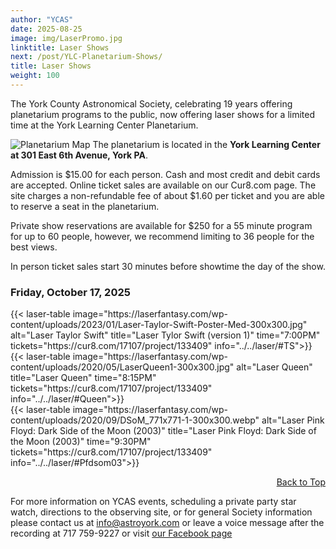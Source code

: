 ```yaml
---
author: "YCAS"
date: 2025-08-25
image: img/LaserPromo.jpg
linktitle: Laser Shows
next: /post/YLC-Planetarium-Shows/
title: Laser Shows
weight: 100
---
```


The York County Astronomical Society, celebrating 19 years offering planetarium programs to the public, now offering laser shows for a limited time at the York Learning Center Planetarium.

![Planetarium Map](../../img/YLCParking.png "York Learning Center Planetarium")
The planetarium is located in the **York Learning Center at 301 East 6th Avenue, York PA**. 

Admission is $15.00 for each person. Cash and most credit and debit cards are accepted. Online ticket sales are available on our Cur8.com page. The site charges a non-refundable fee of about $1.60 per ticket and you are able to reserve a seat in the planetarium.

Private show reservations are available for $250 for a 55 minute program for up to 60 people, however, we recommend limiting to 36 people for the best views.

In person ticket sales start 30 minutes before showtime the day of the show. 
<a id="top"></a>

### Friday, October 17, 2025 
<a id="20251017"></a>
<div  padding=0px>
<div>
{{< laser-table image="https://laserfantasy.com/wp-content/uploads/2023/01/Laser-Taylor-Swift-Poster-Med-300x300.jpg" alt="Laser Taylor Swift" title="Laser Tylor Swift (version 1)" time="7:00PM" tickets="https://cur8.com/17107/project/133409" info="../../laser/#TS">}}
</div>
<div>
{{< laser-table image="https://laserfantasy.com/wp-content/uploads/2020/05/LaserQueen1-300x300.jpg" alt="Laser Queen" title="Laser Queen" time="8:15PM" tickets="https://cur8.com/17107/project/133409" info="../../laser/#Queen">}}
</div>
<div>
{{< laser-table image="https://laserfantasy.com/wp-content/uploads/2020/09/DSoM_771x771-1-300x300.webp" alt="Laser Pink Floyd: Dark Side of the Moon (2003)" title="Laser Pink Floyd: Dark Side of the Moon (2003)" time="9:30PM" tickets="https://cur8.com/17107/project/133409" info="../../laser/#Pfdsom03">}}
</div>
</div>
    <p style="text-align:right;"><a href="#top">Back to Top</a> </p>

For more information on YCAS events, scheduling a private party star watch, directions to the observing site, or for general Society information please contact us at <a href="mailto:info@astroyork.com"><font color="#FFCC66">info@astroyork.com</font></a> or leave a voice message after the recording at 717 759-9227 or visit [our Facebook page](https://www.facebook.com/astroyork)